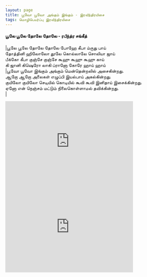```yaml
---
layout: page
title: பூவோ பூவோ அங்கும் இங்கும் - இரவீந்திரயிசை
tags: மொழிபெயர்ப்பு இரவீந்திரயிசை
---
```


<!-- <a name="பூவோ_பூவோ_அங்கும்_இங்கும்"></a>

## ஆகஸ்ட் 14, 2021
### பூவோ பூவோ அங்கும் இங்கும் - இரவீந்திரயிசை -->
#### பூலே பூலே தோலே தோலே - ரபீந்த்ர சங்கீத்


|பூலே பூலே தோலே தோலே போஹே கீபா ம்ருது பாய்<br>தோத்தினி ஹிலோலோ தூலே கொல்லாலே சொலியா ஜாய்<br>பீக்கோ கீபா குஞ்சே குஞ்சே கூஹு கூஹு கூஹு காய்<br>கி ஜானி கிஷெரோ லாகி ப்ரானோ கோரே ஹாய் ஹாய்<br>|பூவோ பூவோ இங்கும் அங்கும் மென்தென்றலில் அசைகின்றது.<br>ஆறோ ஆறோ அலைகள் எழுப்பி இயல்பாய் அகல்கின்றது.<br>குயிலோ குயிலோ செடியில் கொடியில் கூவி கூவி இனிதாய் இசைக்கின்றது.<br>ஏனோ என் நெஞ்சம் மட்டும் நிலைகொள்ளாமல் தவிக்கின்றது.<br>|

<p>
<iframe width="400" height="267" src="https://www.youtube.com/embed/JPXQciWPlFw" title="YouTube video player" frameborder="0" allow="accelerometer; autoplay; clipboard-write; encrypted-media; gyroscope; picture-in-picture" allowfullscreen></iframe>
<iframe width="400" height="267" src="https://www.youtube.com/embed/EcUHbTBElO0" title="YouTube video player" frameborder="0" allow="accelerometer; autoplay; clipboard-write; encrypted-media; gyroscope; picture-in-picture" allowfullscreen></iframe>
</p>
